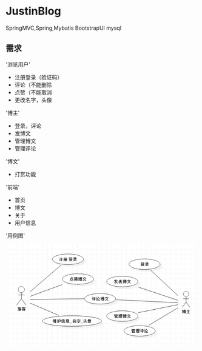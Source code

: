 # JustinBlog
SpringMVC,Spring,Mybatis     BootstrapUI mysql

## 需求

'浏览用户'
* 注册登录（验证码）
* 评论（不能删除
* 点赞（不能取消
* 更改名字，头像

'博主'
* 登录，评论
* 发博文
* 管理博文
* 管理评论

'博文'
* 打赏功能

'前端'
* 首页
* 博文
* 关于
* 用户信息

'用例图'

![](https://github.com/Jackie2330489/JustinBlog/blob/master/picForREADME/use_case_diagram.jpg)

